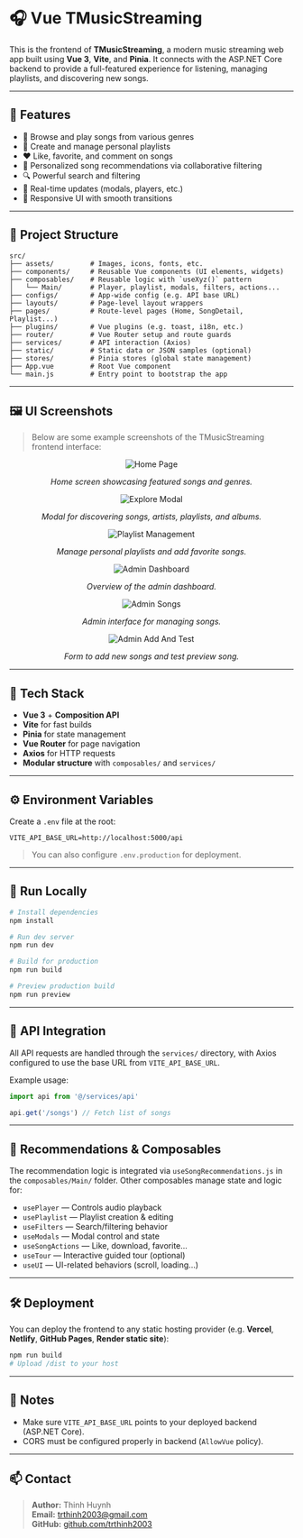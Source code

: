 # 🎧 Vue TMusicStreaming

This is the frontend of **TMusicStreaming**, a modern music streaming web app built using **Vue 3**, **Vite**, and **Pinia**. It connects with the ASP.NET Core backend to provide a full-featured experience for listening, managing playlists, and discovering new songs.

---

## 🚀 Features

- 🎵 Browse and play songs from various genres
- 📁 Create and manage personal playlists
- ❤️ Like, favorite, and comment on songs
- 🧠 Personalized song recommendations via collaborative filtering
- 🔍 Powerful search and filtering
- 🔄 Real-time updates (modals, players, etc.)
- 📱 Responsive UI with smooth transitions

---

## 📁 Project Structure

```
src/
├── assets/         # Images, icons, fonts, etc.
├── components/     # Reusable Vue components (UI elements, widgets)
├── composables/    # Reusable logic with `useXyz()` pattern
│   └── Main/       # Player, playlist, modals, filters, actions...
├── configs/        # App-wide config (e.g. API base URL)
├── layouts/        # Page-level layout wrappers
├── pages/          # Route-level pages (Home, SongDetail, Playlist...)
├── plugins/        # Vue plugins (e.g. toast, i18n, etc.)
├── router/         # Vue Router setup and route guards
├── services/       # API interaction (Axios)
├── static/         # Static data or JSON samples (optional)
├── stores/         # Pinia stores (global state management)
├── App.vue         # Root Vue component
└── main.js         # Entry point to bootstrap the app
```

---

## 🖼 UI Screenshots

> Below are some example screenshots of the TMusicStreaming frontend interface:

<div align="center">
  <img src="./screenshots/home.png" alt="Home Page" />
  <p><em>Home screen showcasing featured songs and genres.</em></p>
</div>

<div align="center">
  <img src="./screenshots/explore.png" alt="Explore Modal" />
  <p><em>Modal for discovering songs, artists, playlists, and albums.</em></p>
</div>

<div align="center">
  <img src="./screenshots/playlist.png" alt="Playlist Management" />
  <p><em>Manage personal playlists and add favorite songs.</em></p>
</div>

<div align="center">
  <img src="./screenshots/admin-dashboard.png" alt="Admin Dashboard" />
  <p><em>Overview of the admin dashboard.</em></p>
</div>

<div align="center">
  <img src="./screenshots/admin-song.png" alt="Admin Songs" />
  <p><em>Admin interface for managing songs.</em></p>
</div>

<div align="center">
  <img src="./screenshots/add-song.png" alt="Admin Add And Test" />
  <p><em>Form to add new songs and test preview song.</em></p>
</div>


---

## 🔧 Tech Stack

- **Vue 3** + **Composition API**
- **Vite** for fast builds
- **Pinia** for state management
- **Vue Router** for page navigation
- **Axios** for HTTP requests
- **Modular structure** with `composables/` and `services/`

---

## ⚙️ Environment Variables

Create a `.env` file at the root:

```env
VITE_API_BASE_URL=http://localhost:5000/api
```

> You can also configure `.env.production` for deployment.

---

## 🧪 Run Locally

```bash
# Install dependencies
npm install

# Run dev server
npm run dev

# Build for production
npm run build

# Preview production build
npm run preview
```

---

## 🔁 API Integration

All API requests are handled through the `services/` directory, with Axios configured to use the base URL from `VITE_API_BASE_URL`.

Example usage:
```js
import api from '@/services/api'

api.get('/songs') // Fetch list of songs
```

---

## 🧠 Recommendations & Composables

The recommendation logic is integrated via `useSongRecommendations.js` in the `composables/Main/` folder. Other composables manage state and logic for:

- `usePlayer` — Controls audio playback
- `usePlaylist` — Playlist creation & editing
- `useFilters` — Search/filtering behavior
- `useModals` — Modal control and state
- `useSongActions` — Like, download, favorite...
- `useTour` — Interactive guided tour (optional)
- `useUI` — UI-related behaviors (scroll, loading...)

---

## 🛠 Deployment

You can deploy the frontend to any static hosting provider (e.g. **Vercel**, **Netlify**, **GitHub Pages**, **Render static site**):

```bash
npm run build
# Upload /dist to your host
```

---

## 📌 Notes

- Make sure `VITE_API_BASE_URL` points to your deployed backend (ASP.NET Core).
- CORS must be configured properly in backend (`AllowVue` policy).

---

## 📫 Contact

> **Author:** Thinh Huynh  
> **Email:** trthinh2003@gmail.com  
> **GitHub:** [github.com/trthinh2003](https://github.com/trthinh2003)
